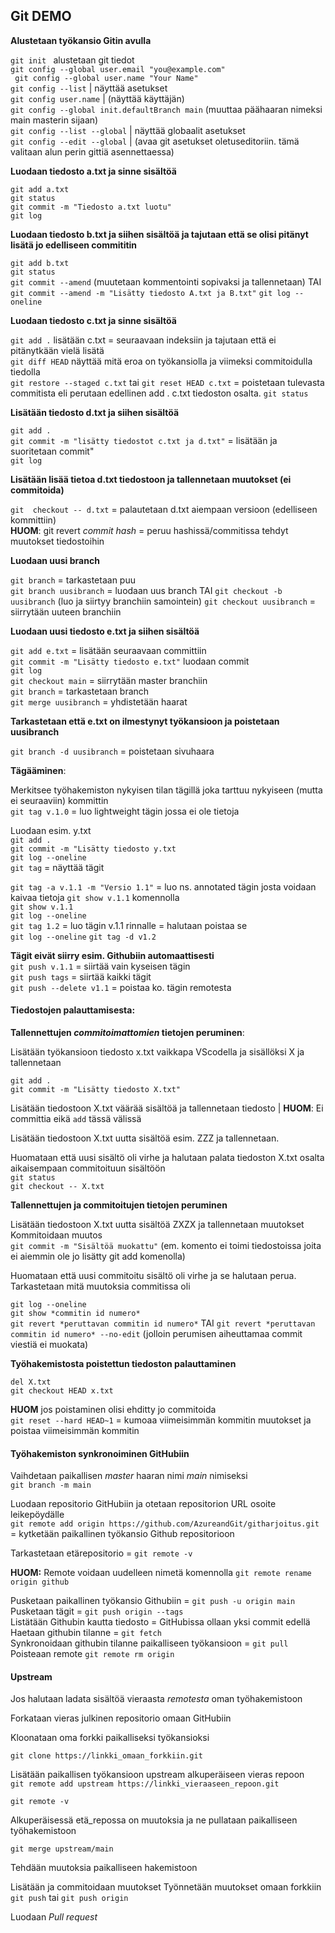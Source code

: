 ## Git DEMO

**Alustetaan työkansio Gitin avulla**

`git init `  alustetaan git tiedot  
` git config --global user.email "you@example.com" `  
` git config --global user.name "Your Name"`  
`git config --list` | näyttää asetukset  
`git config user.name` | (näyttää käyttäjän)  
`git config --global init.defaultBranch main` (muuttaa päähaaran nimeksi main masterin sijaan)  
`git config --list --global` | näyttää globaalit asetukset  
`git config --edit --global` | (avaa git asetukset oletuseditoriin. tämä valitaan alun perin gittiä asennettaessa)  

**Luodaan tiedosto a.txt ja sinne sisältöä**

`git add a.txt`  
`git status`  
`git commit -m "Tiedosto a.txt luotu"`  
`git log`  

**Luodaan tiedosto b.txt ja siihen sisältöä ja tajutaan että se olisi pitänyt lisätä jo edelliseen commititin**

`git add b.txt`  
`git status`  
`git commit --amend` (muutetaan kommentointi sopivaksi ja tallennetaan) TAI ```git commit --amend -m "Lisätty tiedosto A.txt ja B.txt"```
`git log --oneline `

**Luodaan tiedosto c.txt ja sinne sisältöä**

`git add .` lisätään c.txt = seuraavaan indeksiin ja tajutaan että ei pitänytkään vielä lisätä  
`git diff HEAD` näyttää mitä eroa on työkansiolla ja viimeksi commitoidulla tiedolla    
`git restore --staged c.txt` tai  `git reset HEAD c.txt` = poistetaan tulevasta commitista eli perutaan edellinen add . c.txt tiedoston osalta.
`git status`

**Lisätään tiedosto d.txt ja siihen sisältöä**

`git add .`   
`git commit -m "lisätty tiedostot c.txt ja d.txt"` = lisätään ja suoritetaan commit"  
`git log`

**Lisätään lisää tietoa d.txt tiedostoon ja tallennetaan muutokset (ei commitoida)**

`git  checkout -- d.txt` = palautetaan d.txt aiempaan versioon (edelliseen kommittiin)    
**HUOM**: git revert *commit hash* = peruu hashissä/commitissa tehdyt muutokset tiedostoihin  

**Luodaan uusi branch**

`git branch` = tarkastetaan puu  
`git branch uusibranch` = luodaan uus branch TAI ``git checkout -b uusibranch`` (luo ja siirtyy branchiin samointein)
`git checkout uusibranch` = siirrytään uuteen branchiin

**Luodaan uusi tiedosto e.txt ja siihen sisältöä**

`git add e.txt` = lisätään seuraavaan committiin  
`git commit -m "Lisätty tiedosto e.txt"` luodaan commit  
`git log`   
`git checkout main` = siirrytään master branchiin  
`git branch` = tarkastetaan branch  
`git merge uusibranch` = yhdistetään haarat  

**Tarkastetaan että e.txt on ilmestynyt työkansioon ja poistetaan uusibranch** 

`git branch -d uusibranch` = poistetaan sivuhaara  

**Tägääminen**:

Merkitsee työhakemiston nykyisen tilan tägillä joka tarttuu nykyiseen (mutta ei seuraaviin) kommittin  
`git tag v.1.0` = luo lightweight tägin jossa ei ole tietoja  

Luodaan esim. y.txt  
`git add .`  
`git commit -m "Lisätty tiedosto y.txt`  
`git log --oneline`  
`git tag` = näyttää tägit  

`git tag -a v.1.1 -m "Versio 1.1"` = luo ns. annotated tägin josta voidaan kaivaa tietoja `git show v.1.1` komennolla  
`git show v.1.1`  
`git log --oneline`  
`git tag 1.2` = luo tägin v.1.1 rinnalle = halutaan poistaa se  
`git log --oneline`
`git tag -d v1.2`  

**Tägit eivät siirry esim. Githubiin automaattisesti**   
`git push v.1.1` = siirtää vain  kyseisen tägin  
`git push tags` = siirtää kaikki tägit  
`git push --delete v1.1` = poistaa ko. tägin remotesta  

#### Tiedostojen palauttamisesta: 

**Tallennettujen *commitoimattomien* tietojen peruminen**: 

Lisätään työkansioon tiedosto x.txt vaikkapa VScodella ja sisällöksi X ja tallennetaan

`git add .`  
`git commit -m "Lisätty tiedosto X.txt"`  

Lisätään tiedostoon X.txt väärää sisältöä ja tallennetaan tiedosto | **HUOM**:  Ei committia eikä `add` tässä välissä

Lisätään tiedostoon X.txt uutta sisältöä esim. ZZZ ja tallennetaan.

Huomataan että uusi sisältö oli virhe ja halutaan palata tiedoston X.txt osalta aikaisempaan commitoituun sisältöön  
`git status`   
`git checkout -- X.txt`    

**Tallennettujen ja commitoitujen tietojen peruminen**

Lisätään tiedostoon X.txt uutta sisältöä ZXZX ja tallennetaan muutokset  
Kommitoidaan muutos  
`git commit -m "Sisältöä muokattu"` (em. komento ei toimi tiedostoissa joita ei aiemmin ole jo lisätty git add komenolla)

Huomataan että uusi commitoitu sisältö oli virhe ja se halutaan perua. Tarkastetaan mitä muutoksia commitissa oli

`git log --oneline`  
`git show *commitin id numero*`  
`git revert *peruttavan commitin id numero*` TAI `git revert *peruttavan commitin id numero* --no-edit` (jolloin perumisen aiheuttamaa commit viestiä ei muokata)

**Työhakemistosta poistettun tiedoston palauttaminen**

`del X.txt`  
`git checkout HEAD x.txt`  

**HUOM** jos poistaminen olisi ehditty jo commitoida  
`git reset --hard HEAD~1` = kumoaa viimeisimmän kommitin muutokset ja poistaa viimeisimmän kommitin  

#### Työhakemiston synkronoiminen GitHubiin

Vaihdetaan paikallisen *master* haaran nimi *main* nimiseksi  
`git branch -m main`  

Luodaan repositorio GitHubiin ja otetaan repositorion URL osoite leikepöydälle  
`git remote add origin https://github.com/AzureandGit/githarjoitus.git` = kytketään paikallinen työkansio Github repositorioon  

Tarkastetaan etärepositorio =  `git remote -v`  

**HUOM:** Remote voidaan uudelleen nimetä komennolla `git remote rename origin github`   

Pusketaan paikallinen työkansio Githubiin =  `git push -u origin main`  
Pusketaan tägit = `git push origin --tags`  
Listätään Githubin kautta tiedosto = GitHubissa ollaan yksi commit edellä  
Haetaan githubin tilanne = `git fetch`  
Synkronoidaan githubin tilanne paikalliseen työkansioon = `git pull`  
Poisteaan remote `git remote rm origin`   

#### Upstream

Jos halutaan ladata sisältöä vieraasta *remotesta* oman työhakemistoon

Forkataan vieras julkinen repositorio omaan GitHubiin

Kloonataan oma forkki paikalliseksi työkansioksi

`git clone https://linkki_omaan_forkkiin.git`

Lisätään paikallisen työkansioon upstream alkuperäiseen vieras repoon  
`git remote add upstream https://linkki_vieraaseen_repoon.git`

`git remote -v`

Alkuperäisessä etä_repossa on muutoksia ja ne pullataan paikalliseen työhakemistoon

`git merge upstream/main`

Tehdään muutoksia paikalliseen hakemistoon

Lisätään ja commitoidaan  muutokset
Työnnetään muutokset omaan forkkiin
`git push` tai `git push origin`

Luodaan *Pull request*



